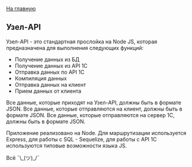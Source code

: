 [На главную](/README.md)
## Узел-API

Узел-API - это стандартная прослойка на Node JS, которая предназначена для выполнения следующих функций:

- Получение данных из БД
- Получение данных из API 1С
- Отправка данных по API 1С
- Компиляция данных
- Отправка данных на клиент
- Прием данных от клиента

Все данные, которые приходят на Узел-API, должны быть в формате JSON. Все данные, которые отправляются на клиент, должны быть в формате JSON. Все данные, которые отправляются на сервер 1С, должны быть в формате JSON.

Приложение реализовано на Node. Для маршрутизации используется Express, для работы с SQL - Sequelize, для работы с API 1С используются типовые возможности языка JS.

Всё ¯\\\_(ツ)\_/¯